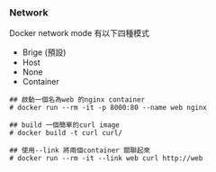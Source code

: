 
### Network

Docker network mode 有以下四種模式

- Brige (預設)
- Host
- None
- Container

```
## 啟動一個名為web 的nginx container
# docker run --rm -it -p 8000:80 --name web nginx
```

```
## build 一個簡單的curl image
# docker build -t curl curl/
```

```
## 使用--link 將兩個container 關聯起來
# docker run --rm -it --link web curl http://web
```

